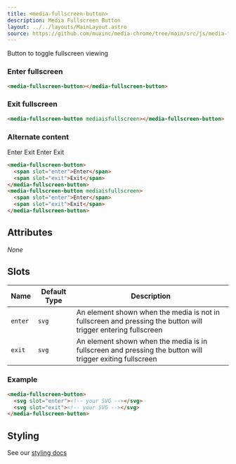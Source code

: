 ```yaml
---
title: <media-fullscreen-button>
description: Media Fullscreen Button
layout: ../../layouts/MainLayout.astro
source: https://github.com/muxinc/media-chrome/tree/main/src/js/media-fullscreen-button.js
---
```


Button to toggle fullscreen viewing

<h3>Enter fullscreen</h3>

<media-fullscreen-button></media-fullscreen-button>

```html
<media-fullscreen-button></media-fullscreen-button>
```

<h3>Exit fullscreen</h3>

<media-fullscreen-button mediaisfullscreen></media-fullscreen-button>

```html
<media-fullscreen-button mediaisfullscreen></media-fullscreen-button>
```

<h3>Alternate content</h3>

<media-fullscreen-button>
  <span slot="enter">Enter</span>
  <span slot="exit">Exit</span>
</media-fullscreen-button>
<media-fullscreen-button mediaisfullscreen>
  <span slot="enter">Enter</span>
  <span slot="exit">Exit</span>
</media-fullscreen-button>

```html
<media-fullscreen-button>
  <span slot="enter">Enter</span>
  <span slot="exit">Exit</span>
</media-fullscreen-button>
<media-fullscreen-button mediaisfullscreen>
  <span slot="enter">Enter</span>
  <span slot="exit">Exit</span>
</media-fullscreen-button>
```

## Attributes

_None_

## Slots

| Name    | Default Type | Description                                                                                                   |
| ------- | ------------ | ------------------------------------------------------------------------------------------------------------- |
| `enter` | `svg`        | An element shown when the media is not in fullscreen and pressing the button will trigger entering fullscreen |
| `exit`  | `svg`        | An element shown when the media is in fullscreen and pressing the button will trigger exiting fullscreen      |

### Example

```html
<media-fullscreen-button>
  <svg slot="enter"><!-- your SVG --></svg>
  <svg slot="exit"><!-- your SVG --></svg>
</media-fullscreen-button>
```

## Styling

See our [styling docs](./styling#Buttons)
